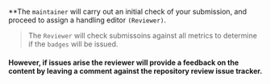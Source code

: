 
**The `maintainer` will carry out an initial check of your submission, and proceed to assign a handling editor `(Reviewer)`.

> The `Reviewer` will check submissoins against all metrics to determine if the `badges` will be issued. 

#### However, if issues arise the reviewer will provide a feedback on the content by leaving a comment against the repository review issue tracker. 
